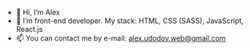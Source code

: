 - 👋 Hi, I’m Alex
- 👀 I’m front-end developer. My stack: HTML, CSS (SASS), JavaScript, React.js
- 📫 You can contact me by e-mail: alex.udodov.web@gmail.com

<!---
AlexWebDev01/AlexWebDev01 is a ✨ special ✨ repository because its `README.md` (this file) appears on your GitHub profile.
You can click the Preview link to take a look at your changes.
--->

